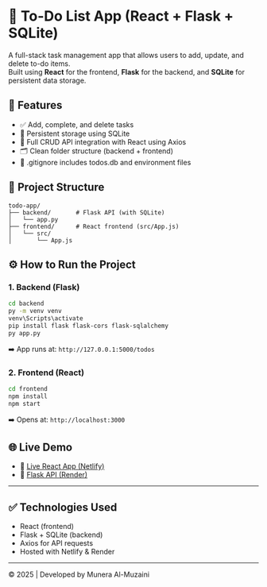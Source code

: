 # 📝 To-Do List App (React + Flask + SQLite)

A full-stack task management app that allows users to add, update, and delete to-do items.  
Built using **React** for the frontend, **Flask** for the backend, and **SQLite** for persistent data storage.

## 🚀 Features

- ✅ Add, complete, and delete tasks
- 💾 Persistent storage using SQLite
- 🔄 Full CRUD API integration with React using Axios
- 🗂️ Clean folder structure (backend + frontend)
- 🔐 .gitignore includes todos.db and environment files

## 📂 Project Structure

```
todo-app/
├── backend/       # Flask API (with SQLite)
│   └── app.py
├── frontend/      # React frontend (src/App.js)
│   └── src/
│       └── App.js
```

## ⚙️ How to Run the Project

### 1. Backend (Flask)

```bash
cd backend
py -m venv venv
venv\Scripts\activate
pip install flask flask-cors flask-sqlalchemy
py app.py
```

➡️ App runs at: `http://127.0.0.1:5000/todos`

### 2. Frontend (React)

```bash
cd frontend
npm install
npm start
```

➡️ Opens at: `http://localhost:3000`

## 🌐 Live Demo

- 🔗 [Live React App (Netlify)](https://glistening-sable-7fd2fc.netlify.app)
- 🔗 [Flask API (Render)](https://to-do-list-app-hm0s.onrender.com/todos)

---

## ✅ Technologies Used

- React (frontend)
- Flask + SQLite (backend)
- Axios for API requests
- Hosted with Netlify & Render


---

© 2025 | Developed by Munera Al-Muzaini